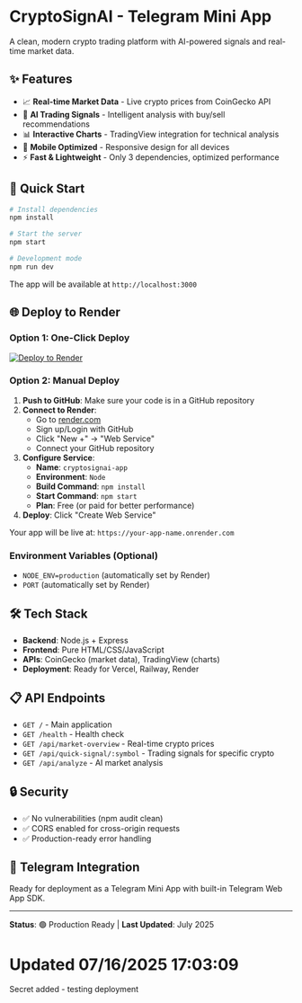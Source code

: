 # CryptoSignAI - Telegram Mini App

A clean, modern crypto trading platform with AI-powered signals and real-time market data.

## ✨ Features

- 📈 **Real-time Market Data** - Live crypto prices from CoinGecko API
- 🤖 **AI Trading Signals** - Intelligent analysis with buy/sell recommendations  
- 📊 **Interactive Charts** - TradingView integration for technical analysis
- 📱 **Mobile Optimized** - Responsive design for all devices
- ⚡ **Fast & Lightweight** - Only 3 dependencies, optimized performance

## 🚀 Quick Start

```bash
# Install dependencies
npm install

# Start the server
npm start

# Development mode
npm run dev
```

The app will be available at `http://localhost:3000`

## 🌐 Deploy to Render

### Option 1: One-Click Deploy
[![Deploy to Render](https://render.com/images/deploy-to-render-button.svg)](https://render.com/deploy)

### Option 2: Manual Deploy
1. **Push to GitHub**: Make sure your code is in a GitHub repository
2. **Connect to Render**: 
   - Go to [render.com](https://render.com)
   - Sign up/Login with GitHub
   - Click "New +" → "Web Service"
   - Connect your GitHub repository
3. **Configure Service**:
   - **Name**: `cryptosignai-app`
   - **Environment**: `Node`
   - **Build Command**: `npm install`
   - **Start Command**: `npm start`
   - **Plan**: Free (or paid for better performance)
4. **Deploy**: Click "Create Web Service"

Your app will be live at: `https://your-app-name.onrender.com`

### Environment Variables (Optional)
- `NODE_ENV=production` (automatically set by Render)
- `PORT` (automatically set by Render)

## 🛠️ Tech Stack

- **Backend**: Node.js + Express
- **Frontend**: Pure HTML/CSS/JavaScript
- **APIs**: CoinGecko (market data), TradingView (charts)
- **Deployment**: Ready for Vercel, Railway, Render

## 📋 API Endpoints

- `GET /` - Main application
- `GET /health` - Health check
- `GET /api/market-overview` - Real-time crypto prices
- `GET /api/quick-signal/:symbol` - Trading signals for specific crypto
- `GET /api/analyze` - AI market analysis

## 🔒 Security

- ✅ No vulnerabilities (npm audit clean)
- ✅ CORS enabled for cross-origin requests
- ✅ Production-ready error handling

## 📱 Telegram Integration

Ready for deployment as a Telegram Mini App with built-in Telegram Web App SDK.

---

**Status**: 🟢 Production Ready | **Last Updated**: July 2025
# Updated 07/16/2025 17:03:09
Secret added - testing deployment
